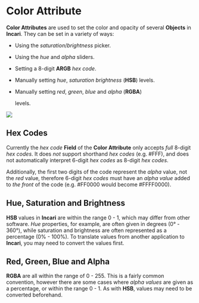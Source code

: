 # Color Attribute

**Color Attributes** are used to set the color and opacity of several **Objects** in **Incari**. They can be set in a variety of ways:

* Using the _saturation_/_brightness_ picker.
* Using the _hue_ and _alpha_ sliders.
* Setting a 8-digit **ARGB** _hex code_.
* Manually setting _hue_, _saturation brightness_ \(**HSB**\) levels.
* Manually setting _red_, _green_, _blue_ and _alpha_ \(**RGBA**\)

  levels.

![](../../../.gitbook/assets/colorattribute.png)

## Hex Codes

Currently the _hex code_ **Field** of the **Color Attribute** only accepts _full_ 8-digit _hex codes_. It does _not_ support shorthand _hex codes_ \(e.g. \#FFF\), and does not automatically interpret 6-digit _hex codes_ as 8-digit _hex codes_.

Additionally, the first two digits of the code represent the _alpha_ value, not the _red_ value, therefore 6-digit _hex codes_ must have an _alpha value_ added to _the front_ of the code \(e.g. \#FF0000 would become \#FFFF0000\).

## Hue, Saturation and Brightness

**HSB** values in **Incari** are within the range 0 - 1, which may differ from other software. _Hue_ properties, for example, are often given in degrees \(0° - 360°\), while saturation and brightness are often represented as a percentage \(0% - 100%\). To translate values from another application to **Incari**, you may need to convert the values first.

## Red, Green, Blue and Alpha

**RGBA** are all within the range of 0 - 255. This is a fairly common convention, however there are some cases where _alpha values_ are given as a percentage, or within the range 0 - 1. As with **HSB**, values may need to be converted beforehand.

